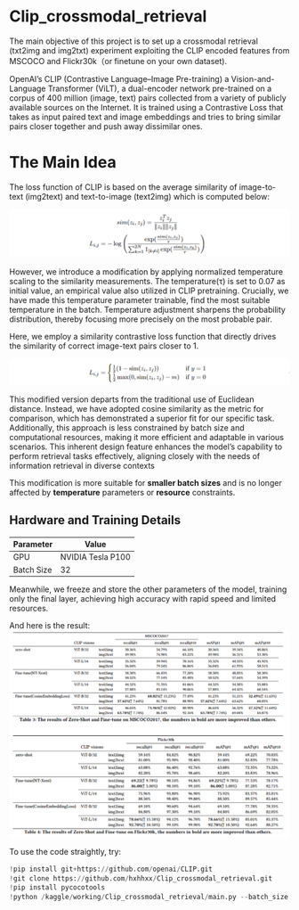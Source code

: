 # Clip_crossmodal_retrieval

The main objective of this project is to set up a crossmodal retrieval (txt2img and img2txt) experiment exploiting the CLIP encoded features from MSCOCO and Flickr30k（or finetune on your own dataset). 

OpenAI’s CLIP (Contrastive Language–Image Pre-training) a Vision-and-Language Transformer (ViLT), a dual-encoder network pre-trained on a corpus of 400 million (image, text) pairs collected from a variety of publicly available sources on the Internet.  It is trained using a Contrastive Loss that takes as input paired text and image embeddings and tries to bring similar pairs closer together and push away dissimilar ones.

# The Main Idea

The loss function of CLIP is based on the average similarity of image-to-text (img2text) and text-to-image (text2img) which is computed below:

![示例图片](./_img/nt-xent_loss.png)

However, we introduce a modification by applying normalized temperature scaling to the similarity measurements. The temperature(τ) is set to 0.07 as initial value, an empirical value also utilized in CLIP pretraining. Crucially, we have made this temperature parameter trainable, find the most suitable temperature in the batch. Temperature adjustment sharpens the probability distribution, thereby focusing more precisely on the most probable pair.

Here, we employ a similarity contrastive loss function that directly drives the similarity of correct image-text pairs closer to 1.

![示例图片](./_img/sim_contra_loss.png)

This modified version departs from the traditional use of Euclidean distance. Instead, we have adopted cosine similarity as the metric for comparison, which has demonstrated a superior fit for our specific task.
Additionally, this approach is less constrained by batch size and computational resources, making it more efficient and adaptable in various scenarios. This inherent design feature enhances the model’s capability to perform retrieval tasks effectively, aligning closely with the needs of information retrieval in diverse contexts

This modification is more suitable for **smaller batch sizes** and is no longer affected by **temperature** parameters or **resource** constraints.

## Hardware and Training Details

| **Parameter**   | **Value**         |
|-----------------|-------------------|
| GPU             | NVIDIA Tesla P100 |
| Batch Size      | 32                |

Meanwhile, we freeze and store the other parameters of the model, training only the final layer, achieving high accuracy with rapid speed and limited resources.

And here is the result:
![示例图片](./_img/result.png)

To use the code straightly, try:
```python
!pip install git+https://github.com/openai/CLIP.git
!git clone https://github.com/hxhhxx/Clip_crossmodal_retrieval.git
!pip install pycocotools
!python /kaggle/working/Clip_crossmodal_retrieval/main.py --batch_size "256" --trainable "adaptor"   --dataset "coco" --num_epoch "1" --model "ViT-L/14" # finetune defaultly, if just eval change the
```